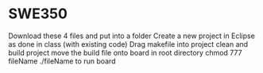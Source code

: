# SWE350

Download these 4 files and put into a folder
Create a new project in Eclipse as done in class (with existing code)
Drag makefile into project
clean and build project
move the build file onto board in root directory 
chmod 777 fileName
./fileName to run board

